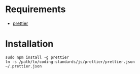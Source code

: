 # Requirements

- [prettier](https://prettier.io)

# Installation
    sudo npm install -g prettier
    ln -s /path/to/coding-standards/js/prettier/prettier.json ~/.prettier.json
